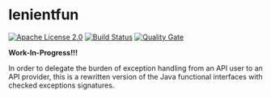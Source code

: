 # lenientfun

[![Apache License 2.0](https://img.shields.io/badge/license-Apache%202.0-blue.svg)](http://www.apache.org/licenses/LICENSE-2.0.html)
[![Build Status](https://travis-ci.org/mictaege/lenientfun.svg?branch=develop)](https://travis-ci.org/mictaege/lenientfun)
[![Quality Gate](https://sonarqube.com/api/badges/gate?key=com.github.mictaege.lenientfun)](https://sonarqube.com/dashboard/index/com.github.mictaege.lenientfun)

**Work-In-Progress!!!**

In order to delegate the burden of exception handling from an API user to an API provider, this is a rewritten version of the Java functional interfaces with checked exceptions signatures. 
